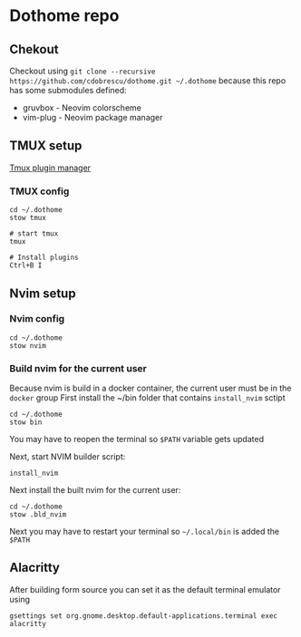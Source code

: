 # Dothome repo

## Chekout
Checkout using `git clone --recursive https://github.com/cdobrescu/dothome.git ~/.dothome` because this repo has some submodules defined:
- gruvbox - Neovim colorscheme
- vim-plug - Neovim package manager

## TMUX setup

[Tmux plugin manager](https://github.com/tmux-plugins/tpm)

### TMUX config
```
cd ~/.dothome
stow tmux

# start tmux
tmux

# Install plugins
Ctrl+B I
```

## Nvim setup
### Nvim config
```
cd ~/.dothome
stow nvim
```

### Build nvim for the current user
Because nvim is build in a docker container, the current user must be in the `docker` group
First install the ~/bin folder that contains `install_nvim` sctipt
```
cd ~/.dothome
stow bin
```
You may have to reopen the terminal so `$PATH` variable gets updated

Next, start NVIM builder script:
```
install_nvim
```

Next install the built nvim for the current user:
```
cd ~/.dothome
stow .bld_nvim
```
Next you may have to restart your terminal so `~/.local/bin` is added the `$PATH`


## Alacritty

After building form source you can set it as the default terminal emulator using 
```
gsettings set org.gnome.desktop.default-applications.terminal exec  alacritty
```